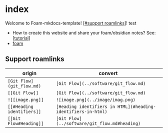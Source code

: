 # index
Welcome to Foam-mkdocs-template! [[#support roamlinks]]! test

* How to create this website and share your foam/obsidian notes? See: [[tutorial]]
* [foam](https://github.com/foambubble/foam)


## Support roamlinks

| origin                  | convert                             |
| ----------------------- | ----------------------------------- |
| `[Git Flow](git_flow.md)` | `[Git Flow](../software/git_flow.md)` |
| `[[Git Flow]]`            | `[Git Flow](../software/git_flow.md)` |
| `![[image.png]]`           | `![image.png](../image/imag.png)`      |
| `[[#Heading identifiers]]` | `[Heading identifiers in HTML](#heading-identifiers-in-html)`|
| `[[Git Flow#Heading]]`     |  `[Git Flow](../software/git_flow.md#heading)` |


[//begin]: # "Autogenerated link references for markdown compatibility"
[#support roamlinks]: index "index"
[tutorial]: tutorial "Tutorial教程"
[//end]: # "Autogenerated link references"
